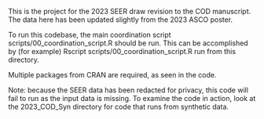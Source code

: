 This is the project for the 2023 SEER draw revision to the COD manuscript.  The data here has been updated slightly from the 2023 ASCO poster.

To run this codebase, the main coordination script scripts/00_coordination_script.R should be run. 
This can be accomplished by (for example) Rscript scripts/00_coordination_script.R run from this directory.

Multiple packages from CRAN are required, as seen in the code.

Note: because the SEER data has been redacted for privacy, this code will fail to run as the input data is missing. To examine the code in action,
look at the 2023_COD_Syn directory for code that runs from synthetic data.